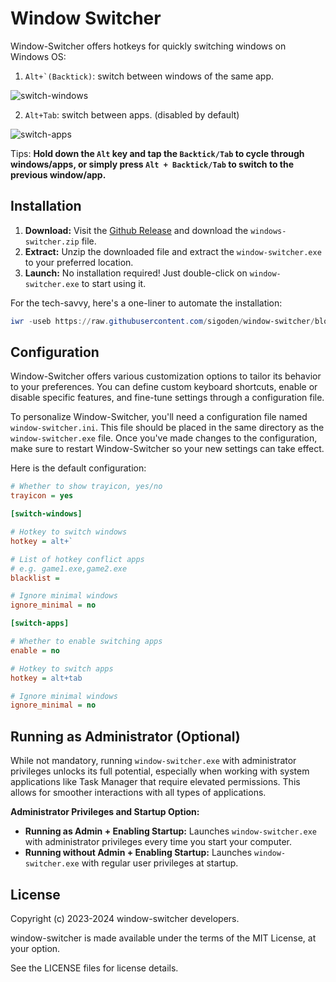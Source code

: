 # Window Switcher

Window-Switcher offers hotkeys for quickly switching windows on Windows OS:

1. ```Alt+`(Backtick)```: switch between windows of the same app.

![switch-windows](https://github.com/sigoden/window-switcher/assets/4012553/06d387ce-31fd-450b-adf3-01bfcfc4bce3)

2. ```Alt+Tab```: switch between apps. (disabled by default)

![switch-apps](https://github.com/sigoden/window-switcher/assets/4012553/0c74a7ca-3a48-4458-8d2d-b40dc041f067)

Tips: **Hold down the `Alt` key and tap the `Backtick/Tab` to cycle through windows/apps, or simply press `Alt + Backtick/Tab` to switch to the previous window/app.**

## Installation

1. **Download:** Visit the [Github Release](https://thub.com/sigoden/windows-switcher/releases) and download the `windows-switcher.zip` file.
2. **Extract:** Unzip the downloaded file and extract the `window-switcher.exe` to your preferred location.
3. **Launch:** No installation required! Just double-click on `window-switcher.exe` to start using it.

For the tech-savvy, here's a one-liner to automate the installation:
```ps1
iwr -useb https://raw.githubusercontent.com/sigoden/window-switcher/blob/main/install.ps1 | iex
```

## Configuration

Window-Switcher offers various customization options to tailor its behavior to your preferences. You can define custom keyboard shortcuts, enable or disable specific features, and fine-tune settings through a configuration file.

To personalize Window-Switcher, you'll need a configuration file named `window-switcher.ini`. This file should be placed in the same directory as the `window-switcher.exe` file. Once you've made changes to the configuration, make sure to restart Window-Switcher so your new settings can take effect.

Here is the default configuration:

```ini
# Whether to show trayicon, yes/no
trayicon = yes 

[switch-windows]

# Hotkey to switch windows
hotkey = alt+`

# List of hotkey conflict apps
# e.g. game1.exe,game2.exe
blacklist =

# Ignore minimal windows
ignore_minimal = no

[switch-apps]

# Whether to enable switching apps
enable = no 

# Hotkey to switch apps
hotkey = alt+tab

# Ignore minimal windows
ignore_minimal = no
```

## Running as Administrator (Optional)

While not mandatory, running `window-switcher.exe` with administrator privileges unlocks its full potential, especially when working with system applications like Task Manager that require elevated permissions. This allows for smoother interactions with all types of applications.

**Administrator Privileges and Startup Option:**

* **Running as Admin + Enabling Startup:** Launches `window-switcher.exe` with administrator privileges every time you start your computer.
* **Running without Admin + Enabling Startup:** Launches `window-switcher.exe` with regular user privileges at startup.

## License

Copyright (c) 2023-2024 window-switcher developers.

window-switcher is made available under the terms of the MIT License, at your option.

See the LICENSE files for license details.
